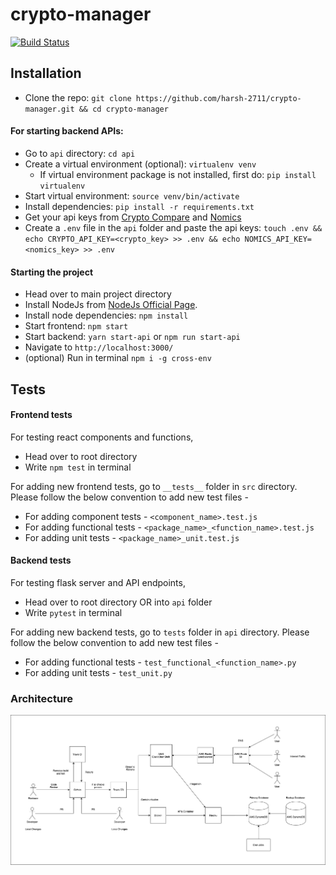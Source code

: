 # crypto-manager

[![Build Status](https://travis-ci.com/harsh-2711/crypto-manager.svg?branch=master)](https://travis-ci.com/harsh-2711/crypto-manager)

## Installation

- Clone the repo: `git clone https://github.com/harsh-2711/crypto-manager.git && cd crypto-manager`

#### For starting backend APIs:

- Go to `api` directory: `cd api`
- Create a virtual environment (optional): `virtualenv venv`
    - If virtual environment package is not installed, first do: `pip install virtualenv`
- Start virtual environment: `source venv/bin/activate`
- Install dependencies: `pip install -r requirements.txt`
- Get your api keys from [Crypto Compare](https://min-api.cryptocompare.com/pricing) and [Nomics](https://p.nomics.com/cryptocurrency-bitcoin-api)
- Create a `.env` file in the `api` folder and paste the api keys: `touch .env && echo CRYPTO_API_KEY=<crypto_key> >> .env && echo NOMICS_API_KEY=<nomics_key> >> .env`

#### Starting the project

- Head over to main project directory
- Install NodeJs from [NodeJs Official Page](https://nodejs.org/en).
- Install node dependencies: `npm install`
- Start frontend: `npm start`
- Start backend: `yarn start-api` or `npm run start-api`
- Navigate to `http://localhost:3000/`
- (optional) Run in terminal `npm i -g cross-env`

## Tests

#### Frontend tests

For testing react components and functions,

- Head over to root directory
- Write `npm test` in terminal

For adding new frontend tests, go to `__tests__` folder in `src` directory. Please follow the below convention to add new test files -

- For adding component tests - `<component_name>.test.js`
- For adding functional tests - `<package_name>_<function_name>.test.js`
- For adding unit tests - `<package_name>_unit.test.js`

#### Backend tests

For testing flask server and API endpoints,

- Head over to root directory OR into `api` folder
- Write `pytest` in terminal

For adding new backend tests, go to `tests` folder in `api` directory. Please follow the below convention to add new test files -

- For adding functional tests - `test_functional_<function_name>.py`
- For adding unit tests - `test_unit.py`

### Architecture

![Architecture](https://github.com/harsh-2711/crypto-manager/blob/master/deployment-diagram/architecture.png)